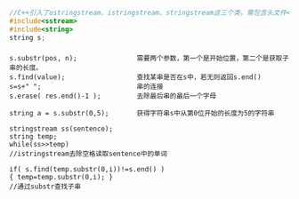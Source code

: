 ```cpp
//C++引入了ostringstream、istringstream、stringstream这三个类，需包含头文件<sstream>
#include<sstream>
#include<string>
string s;
```

####
    
    s.substr(pos, n);               需要两个参数，第一个是开始位置，第二个是获取子串的长度。
    s.find(value);                  查找某串是否在s中，若无则返回s.end()
    s=s+" ";                        串的连接
    s.erase( res.end()-1 );         去除最后串的最后一个字母
    
    string a = s.substr(0,5);       获得字符串s中从第0位开始的长度为5的字符串
    
    stringstream ss(sentence);
    string temp;
    while(ss>>temp)
    //istringstream去除空格读取sentence中的单词
    
    if( s.find(temp.substr(0,i))!=s.end() ) 
    { temp=temp.substr(0,i); }
    //通过substr查找子串
